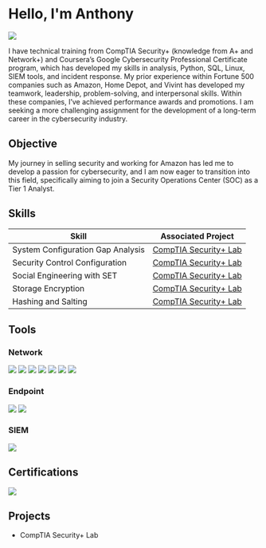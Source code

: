 # Hello, I'm Anthony
<a href="https://linkedin.com/in/anthonyavalera"><img src="https://img.shields.io/badge/-LinkedIn-0072b1?&style=for-the-badge&logo=linkedin&logoColor=white" /></a>

I have technical training from CompTIA Security+ (knowledge from A+ and Network+) and Coursera’s Google Cybersecurity Professional Certificate program, which has developed my skills in analysis, Python, SQL, Linux, SIEM tools, and incident response. My prior experience within Fortune 500 companies such as Amazon, Home Depot, and Vivint has developed my teamwork, leadership, problem-solving, and interpersonal skills. Within these companies, I’ve achieved performance awards and promotions. I am seeking a more challenging assignment for the development of a long-term career in the cybersecurity industry.

## Objective

My journey in selling security and working for Amazon has led me to develop a passion for cybersecurity, and I am now eager to transition into this field, specifically aiming to join a Security Operations Center (SOC) as a Tier 1 Analyst.

## Skills

| Skill                                         | Associated Project         |
|-----------------------------------------------|----------------------------|
| System Configuration Gap Analysis         | <a href="https://google.com">CompTIA Security+ Lab</a>|
| Security Control Configuration      | <a href="https://google.com">CompTIA Security+ Lab</a>|
| Social Engineering with SET                  | <a href="https://google.com">CompTIA Security+ Lab</a>|
| Storage Encryption | <a href="https://google.com">CompTIA Security+ Lab</a>|
| Hashing and Salting | <a href="https://google.com">CompTIA Security+ Lab</a>|

## Tools

### Network
<div>
    <img src="https://img.shields.io/badge/-Wireshark-1679A7?&style=for-the-badge&logo=Wireshark&logoColor=white" />
    <img src="https://img.shields.io/badge/-Suricata-EF3B2D?&style=for-the-badge&logo=Suricata&logoColor=white" />
    <img src="https://img.shields.io/badge/-Zeek-777BB4?&style=for-the-badge&logo=Zeek&logoColor=white" />
    <img src="https://img.shields.io/badge/-Nmap-000000?&style=for-the-badge&logo=Nmap&logoColor=white" />
    <img src="https://img.shields.io/badge/-Nessus-5F5F5F?&style=for-the-badge&logo=Nessus&logoColor=white" />
    <img src="https://img.shields.io/badge/-Netcat-000000?&style=for-the-badge&logo=netcat&logoColor=white" />
    <img src="https://img.shields.io/badge/-nslookup-000000?&style=for-the-badge&logo=nslookup&logoColor=white" />
</div>

### Endpoint
<div>
    <img src="https://img.shields.io/badge/-Microsoft_Defender_for_Endpoint-00A4EF?&style=for-the-badge&logo=Microsoft&logoColor=white" />
    <img src="https://img.shields.io/badge/-AppLocker-0078D4?&style=for-the-badge&logo=Microsoft&logoColor=white" />
</div>

### SIEM
<div>
    <img src="https://img.shields.io/badge/-wazuh-4C7F42?&style=for-the-badge&logo=wazuh&logoColor=white" />
</div>

## Certifications
<div>
<img src="https://img.shields.io/badge/-Security%2B-FF0000?&style=for-the-badge&logo=CompTIA&logoColor=white" />
</div>

## Projects
- CompTIA Security+ Lab
